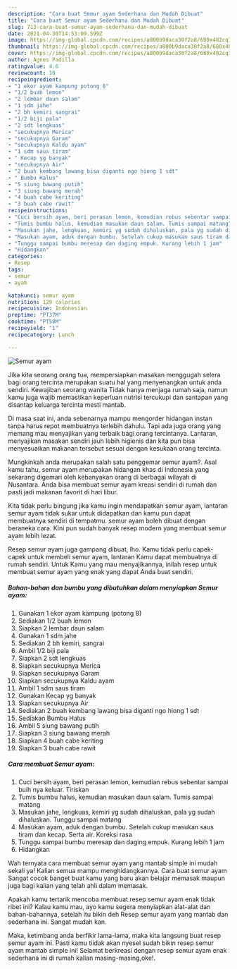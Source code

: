 ```yaml
---
description: "Cara buat Semur ayam Sederhana dan Mudah Dibuat"
title: "Cara buat Semur ayam Sederhana dan Mudah Dibuat"
slug: 713-cara-buat-semur-ayam-sederhana-dan-mudah-dibuat
date: 2021-04-30T14:53:09.599Z
image: https://img-global.cpcdn.com/recipes/a800b9daca30f2a8/680x482cq70/semur-ayam-foto-resep-utama.jpg
thumbnail: https://img-global.cpcdn.com/recipes/a800b9daca30f2a8/680x482cq70/semur-ayam-foto-resep-utama.jpg
cover: https://img-global.cpcdn.com/recipes/a800b9daca30f2a8/680x482cq70/semur-ayam-foto-resep-utama.jpg
author: Agnes Padilla
ratingvalue: 4.6
reviewcount: 10
recipeingredient:
- "1 ekor ayam kampung potong 8"
- "1/2 buah lemon"
- "2 lembar daun salam"
- "1 sdm jahe"
- "2 bh kemiri sangrai"
- "1/2 biji pala"
- "2 sdt lengkuas"
- "secukupnya Merica"
- "secukupnya Garam"
- "secukupnya Kaldu ayam"
- "1 sdm saus tiram"
- " Kecap yg banyak"
- "secukupnya Air"
- "2 buah kembang lawang bisa diganti ngo hiong 1 sdt"
- " Bumbu Halus"
- "5 siung bawang putih"
- "3 siung bawang merah"
- "4 buah cabe keriting"
- "3 buah cabe rawit"
recipeinstructions:
- "Cuci bersih ayam, beri perasan lemon, kemudian rebus sebentar sampai buih nya keluar. Tiriskan"
- "Tumis bumbu halus, kemudian masukan daun salam. Tumis sampai matang"
- "Masukan jahe, lengkuas, kemiri yg sudah dihaluskan, pala yg sudah dihaluskan. Tunggu sampai matang"
- "Masukan ayam, aduk dengan bumbu. Setelah cukup masukan saus tiram dan kecap. Serta air. Koreksi rasa"
- "Tunggu sampai bumbu meresap dan daging empuk. Kurang lebih 1 jam"
- "Hidangkan"
categories:
- Resep
tags:
- semur
- ayam

katakunci: semur ayam 
nutrition: 129 calories
recipecuisine: Indonesian
preptime: "PT37M"
cooktime: "PT58M"
recipeyield: "1"
recipecategory: Lunch

---
```



![Semur ayam](https://img-global.cpcdn.com/recipes/a800b9daca30f2a8/680x482cq70/semur-ayam-foto-resep-utama.jpg)

Jika kita seorang orang tua, mempersiapkan masakan menggugah selera bagi orang tercinta merupakan suatu hal yang menyenangkan untuk anda sendiri. Kewajiban seorang  wanita Tidak hanya menjaga rumah saja, namun kamu juga wajib memastikan keperluan nutrisi tercukupi dan santapan yang disantap keluarga tercinta mesti mantab.

Di masa  saat ini, anda sebenarnya mampu mengorder hidangan instan tanpa harus repot membuatnya terlebih dahulu. Tapi ada juga orang yang memang mau menyajikan yang terbaik bagi orang tercintanya. Lantaran, menyajikan masakan sendiri jauh lebih higienis dan kita pun bisa menyesuaikan makanan tersebut sesuai dengan kesukaan orang tercinta. 



Mungkinkah anda merupakan salah satu penggemar semur ayam?. Asal kamu tahu, semur ayam merupakan hidangan khas di Indonesia yang sekarang digemari oleh kebanyakan orang di berbagai wilayah di Nusantara. Anda bisa membuat semur ayam kreasi sendiri di rumah dan pasti jadi makanan favorit di hari libur.

Kita tidak perlu bingung jika kamu ingin mendapatkan semur ayam, lantaran semur ayam tidak sukar untuk didapatkan dan kamu pun dapat membuatnya sendiri di tempatmu. semur ayam boleh dibuat dengan beraneka cara. Kini pun sudah banyak resep modern yang membuat semur ayam lebih lezat.

Resep semur ayam juga gampang dibuat, lho. Kamu tidak perlu capek-capek untuk membeli semur ayam, lantaran Kamu dapat membuatnya di rumah sendiri. Untuk Kamu yang mau menyajikannya, inilah resep untuk membuat semur ayam yang enak yang dapat Anda buat sendiri.

<!--inarticleads1-->

##### Bahan-bahan dan bumbu yang dibutuhkan dalam menyiapkan Semur ayam:

1. Gunakan 1 ekor ayam kampung (potong 8)
1. Sediakan 1/2 buah lemon
1. Siapkan 2 lembar daun salam
1. Gunakan 1 sdm jahe
1. Sediakan 2 bh kemiri, sangrai
1. Ambil 1/2 biji pala
1. Siapkan 2 sdt lengkuas
1. Siapkan secukupnya Merica
1. Siapkan secukupnya Garam
1. Siapkan secukupnya Kaldu ayam
1. Ambil 1 sdm saus tiram
1. Gunakan  Kecap yg banyak
1. Siapkan secukupnya Air
1. Sediakan 2 buah kembang lawang bisa diganti ngo hiong 1 sdt
1. Sediakan  Bumbu Halus
1. Ambil 5 siung bawang putih
1. Siapkan 3 siung bawang merah
1. Siapkan 4 buah cabe keriting
1. Siapkan 3 buah cabe rawit




<!--inarticleads2-->

##### Cara membuat Semur ayam:

1. Cuci bersih ayam, beri perasan lemon, kemudian rebus sebentar sampai buih nya keluar. Tiriskan
1. Tumis bumbu halus, kemudian masukan daun salam. Tumis sampai matang
1. Masukan jahe, lengkuas, kemiri yg sudah dihaluskan, pala yg sudah dihaluskan. Tunggu sampai matang
1. Masukan ayam, aduk dengan bumbu. Setelah cukup masukan saus tiram dan kecap. Serta air. Koreksi rasa
1. Tunggu sampai bumbu meresap dan daging empuk. Kurang lebih 1 jam
1. Hidangkan




Wah ternyata cara membuat semur ayam yang mantab simple ini mudah sekali ya! Kalian semua mampu menghidangkannya. Cara buat semur ayam Sangat cocok banget buat kamu yang baru akan belajar memasak maupun juga bagi kalian yang telah ahli dalam memasak.

Apakah kamu tertarik mencoba membuat resep semur ayam enak tidak ribet ini? Kalau kamu mau, ayo kamu segera menyiapkan alat-alat dan bahan-bahannya, setelah itu bikin deh Resep semur ayam yang mantab dan sederhana ini. Sangat mudah kan. 

Maka, ketimbang anda berfikir lama-lama, maka kita langsung buat resep semur ayam ini. Pasti kamu tiidak akan nyesel sudah bikin resep semur ayam mantab simple ini! Selamat berkreasi dengan resep semur ayam enak sederhana ini di rumah kalian masing-masing,oke!.

